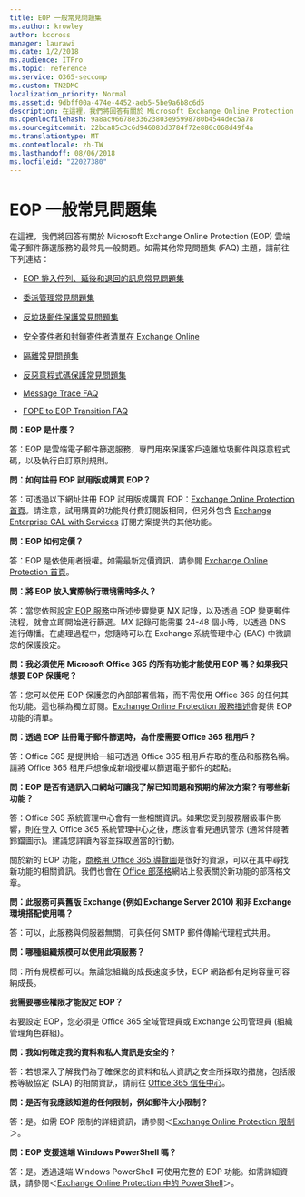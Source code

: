 ```yaml
---
title: EOP 一般常見問題集
ms.author: krowley
author: kccross
manager: laurawi
ms.date: 1/2/2018
ms.audience: ITPro
ms.topic: reference
ms.service: O365-seccomp
ms.custom: TN2DMC
localization_priority: Normal
ms.assetid: 9dbff00a-474e-4452-aeb5-5be9a6b8c6d5
description: 在這裡，我們將回答有關於 Microsoft Exchange Online Protection (EOP) 雲端電子郵件篩選服務的最常見一般問題。如需其他常見問題集 (FAQ) 主題，請前往下列連結：
ms.openlocfilehash: 9a8ac96678e33623803e95998780b4544dec5a78
ms.sourcegitcommit: 22bca85c3c6d946083d3784f72e886c068d49f4a
ms.translationtype: MT
ms.contentlocale: zh-TW
ms.lasthandoff: 08/06/2018
ms.locfileid: "22027380"
---
```

# <a name="eop-general-faq"></a>EOP 一般常見問題集

在這裡，我們將回答有關於 Microsoft Exchange Online Protection (EOP) 雲端電子郵件篩選服務的最常見一般問題。如需其他常見問題集 (FAQ) 主題，請前往下列連結：
  
- [EOP 排入佇列、延後和退回的訊息常見問題集](eop-queued-deferred-and-bounced-messages-faq.md)
    
- [委派管理常見問題集](delegated-administration-faq.md)
    
- [反垃圾郵件保護常見問題集](../anti-spam-protection-faq.md)
    
- [安全寄件者和封鎖寄件者清單在 Exchange Online](../safe-sender-and-blocked-sender-lists-faq.md)
    
- [隔離常見問題集](../quarantine-faq.md)
    
- [反惡意程式碼保護常見問題集](../anti-malware-protection-faq-eop.md)
    
- [Message Trace FAQ](http://technet.microsoft.com/library/aa49e3f9-a5b1-4410-aac2-ddbbf3f5bfb2.aspx)
    
- [FOPE to EOP Transition FAQ](http://technet.microsoft.com/library/e0e76b89-b0d3-4c0a-bfc8-137b579e983b.aspx)
    
 **問：EOP 是什麼？**
  
答：EOP 是雲端電子郵件篩選服務，專門用來保護客戶遠離垃圾郵件與惡意程式碼，以及執行自訂原則規則。
  
 **問：如何註冊 EOP 試用版或購買 EOP？**
  
答：可透過以下網址註冊 EOP 試用版或購買 EOP：[Exchange Online Protection 首頁](https://go.microsoft.com/fwlink/p/?LinkId=279912)。請注意，試用購買的功能與付費訂閱版相同，但另外包含 [Exchange Enterprise CAL with Services](https://go.microsoft.com/fwlink/p/?LinkId=320619) 訂閱方案提供的其他功能。 
  
 **問：EOP 如何定價？**
  
答：EOP 是依使用者授權。如需最新定價資訊，請參閱 [Exchange Online Protection 首頁](https://go.microsoft.com/fwlink/p/?LinkId=279912)。
  
 **問：將 EOP 放入實際執行環境需時多久？**
  
答：當您依照[設定 EOP 服務](set-up-your-eop-service.md)中所述步驟變更 MX 記錄，以及透過 EOP 變更郵件流程，就會立即開始進行篩選。MX 記錄可能需要 24-48 個小時，以透過 DNS 進行傳播。在處理過程中，您隨時可以在 Exchange 系統管理中心 (EAC) 中微調您的保護設定。
  
 **問：我必須使用 Microsoft Office 365 的所有功能才能使用 EOP 嗎？如果我只想要 EOP 保護呢？**
  
答：您可以使用 EOP 保護您的內部部署信箱，而不需使用 Office 365 的任何其他功能。這也稱為獨立訂閱。[Exchange Online Protection 服務描述](https://go.microsoft.com/fwlink/p/?LinkId=320619)會提供 EOP 功能的清單。
  
 **問：透過 EOP 註冊電子郵件篩選時，為什麼需要 Office 365 租用戶？**
  
答：Office 365 是提供給一組可透過 Office 365 租用戶存取的產品和服務名稱。請將 Office 365 租用戶想像成新增授權以篩選電子郵件的起點。
  
 **問：EOP 是否有通訊入口網站可讓我了解已知問題和預期的解決方案？有哪些新功能？**
  
答：Office 365 系統管理中心會有一些相關資訊。如果您受到服務層級事件影響，則在登入 Office 365 系統管理中心之後，應該會看見通訊警示 (通常伴隨著鈴鐺圖示)。建議您詳讀內容並採取適當的行動。
  
關於新的 EOP 功能，[商務用 Office 365 導覽圖](https://office.microsoft.com/en-us/products/office-365-roadmap-FX104343353.aspx)是很好的資源，可以在其中尋找新功能的相關資訊。我們也會在 [Office 部落格](https://go.microsoft.com/fwlink/p/?LinkId=392724)網站上發表關於新功能的部落格文章。 
  
 **問：此服務可與舊版 Exchange (例如 Exchange Server 2010) 和非 Exchange 環境搭配使用嗎？**
  
答：可以，此服務與伺服器無關，可與任何 SMTP 郵件傳輸代理程式共用。
  
 **問：哪種組織規模可以使用此項服務？**
  
問：所有規模都可以。無論您組織的成長速度多快，EOP 網路都有足夠容量可容納成長。
  
 **我需要哪些權限才能設定 EOP？**
  
若要設定 EOP，您必須是 Office 365 全域管理員或 Exchange 公司管理員 (組織管理角色群組)。
  
 **問：我如何確定我的資料和私人資訊是安全的？**
  
答：若想深入了解我們為了確保您的資料和私人資訊之安全所採取的措施，包括服務等級協定 (SLA) 的相關資訊，請前往 [Office 365 信任中心](https://go.microsoft.com/fwlink/p/?LinkId=285405)。
  
 **問：是否有我應該知道的任何限制，例如郵件大小限制？**
  
答：是。如需 EOP 限制的詳細資訊，請參閱＜[Exchange Online Protection 限制](https://go.microsoft.com/fwlink/p/?LinkId=402617)＞。 
  
 **問：EOP 支援遠端 Windows PowerShell 嗎？**
  
答：是。透過遠端 Windows PowerShell 可使用完整的 EOP 功能。如需詳細資訊，請參閱＜[Exchange Online Protection 中的 PowerShell](http://technet.microsoft.com/library/f7918a88-774a-405e-945b-bc2f5ee9f748.aspx)＞。
  

